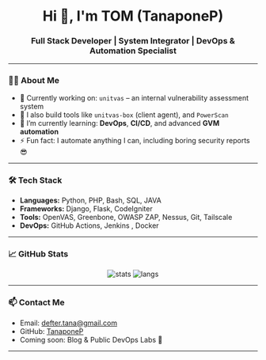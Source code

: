 
<h1 align="center">Hi 👋, I'm TOM (TanaponeP)</h1>
<h3 align="center">Full Stack Developer | System Integrator | DevOps & Automation Specialist</h3>

---

### 👨‍💻 About Me
- 🔭 Currently working on: `unitvas` – an internal vulnerability assessment system
- 💼 I also build tools like `unitvas-box` (client agent), and `PowerScan`
- 🌱 I’m currently learning: **DevOps**, **CI/CD**, and advanced **GVM automation**
- ⚡ Fun fact: I automate anything I can, including boring security reports 😎

---

### 🛠️ Tech Stack
- **Languages:** Python, PHP, Bash, SQL, JAVA
- **Frameworks:** Django, Flask, CodeIgniter
- **Tools:** OpenVAS, Greenbone, OWASP ZAP, Nessus, Git, Tailscale
- **DevOps:** GitHub Actions, Jenkins , Docker

---

### 📈 GitHub Stats
<p align="center">
  <img src="https://github-readme-stats.vercel.app/api?username=TanaponeP&show_icons=true&theme=tokyonight" alt="stats" />
  <img src="https://github-readme-stats.vercel.app/api/top-langs/?username=TanaponeP&layout=compact&theme=tokyonight" alt="langs" />
</p>

---

### 📫 Contact Me
- Email: defter.tana@gmail.com
- GitHub: [TanaponeP](https://github.com/TanaponeP)
- Coming soon: Blog & Public DevOps Labs 🚀

---
